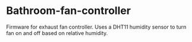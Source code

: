 # Bathroom-fan-controller
Firmware for exhaust fan controller. Uses a DHT11 humidity sensor to turn fan on and off based on relative humidity. 
